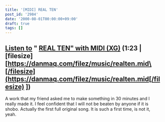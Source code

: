 ```yaml
---
title: '[MIDI] REAL TEN'
post_id: '2984'
date: '2000-08-01T00:00:00+09:00'
draft: true
tags: []
---
```


## [Listen to](https://danmaq.com/filez/music/realten.mid) " [REAL TEN" with MIDI (XG)](https://danmaq.com/filez/music/realten.mid) (1:23 | \[filesize\] [https://danmaq.com/filez/music/realten.mid\[/filesize](https://danmaq.com/filez/music/realten.mid[/filesize) \])

A work that my friend asked me to make something in 30 minutes and I really made it. I feel confident that I will not be beaten by anyone if it is shobo. Actually the first full original song. It is such a first time, is not it, yeah.
